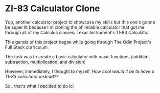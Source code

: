 # ZI-83 Calculator Clone

Yup, another calculator project to showcase my skills but this one's gonna be super lit because I'm cloning the ol' reliable calculator that got me through all of my Calculus classes: Texas Instrument's TI-83 Calculator

Thie gensis of this project began while going through The Odin Project's Full Stack curriculum.

The task was to create a basic calculator with basic functions (addition, subtraction, multiplication, and division)

However, immediately, I thought to myself, *How cool would it be to have a TI-83 calculator instead??*

So.. that's what I decided to do lol